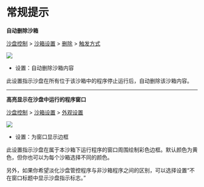 # 常规提示

**自动删除沙箱**

[沙盘控制](SandboxieControl.md) > [沙箱设置](SandboxSettings.md) > [删除](DeleteSettings.md) > [触发方式](DeleteSettings.md#invocation)

![](../Media/DeleteInvocationSettings.png)

*   设置：自动删除沙箱内容

此设置指示沙盘在所有位于该沙箱中的程序停止运行后，自动删除该沙箱内容。

* * *

**高亮显示在沙盘中运行的程序窗口**

[沙盘控制](SandboxieControl.md) > [沙箱设置](SandboxSettings.md) > [外观设置](AppearanceSettings.md)

![](../Media/AppearanceSettings.png)

*   设置：为窗口显示边框

此设置指示沙盘在属于本沙箱下运行程序的窗口周围绘制彩色边框。默认颜色为黄色，但你也可以为每个沙箱选择不同的颜色。

另外，如果你希望淡化沙盘管控程序与非沙箱程序之间的区别，可以选择设置“不在窗口标题中显示沙盘指示标志。”
